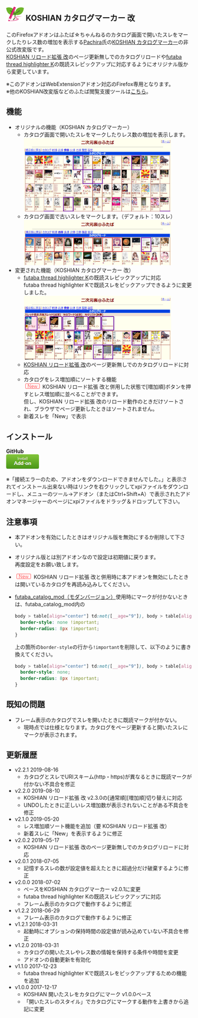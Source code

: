 ## <sub><img src="koshian_catalog_marker_v2/icons/icon-48.png"></sub> KOSHIAN カタログマーカー 改
このFirefoxアドオンはふたば☆ちゃんねるのカタログ画面で開いたスレをマークしたりレス数の増加を表示する[Pachira](https://addons.mozilla.org/ja/firefox/user/anonymous-a0bba9187b568f98732d22d51c5955a6/)氏の[KOSHIAN カタログマーカー](https://addons.mozilla.org/ja/firefox/addon/koshian-catalog-marker/)の非公式改変版です。  
[KOSHIAN リロード拡張 改](https://github.com/akoya-tomo/koshian_reload_futaba_kai/)のページ更新無しでのカタログリロードや[futaba thread highlighter K](https://greasyfork.org/ja/scripts/36639-futaba-thread-highlighter-k/)の既読スレピックアップに対応するようにオリジナル版から変更しています。  

※このアドオンはWebExtensionアドオン対応のFirefox専用となります。  
※他のKOSHIAN改変版などのふたば閲覧支援ツールは[こちら](https://github.com/akoya-tomo/futaba_auto_reloader_K/wiki/)。  

## 機能
* オリジナルの機能（KOSHIAN カタログマーカー）
  - カタログ画面で開いたスレをマークしたりレス数の増加を表示します。  
    <img src="images/screenshot01.png?raw=true" alt="スクリーンショット" title="スクリーンショット" width="400px">
  - カタログ画面で古いスレをマークします。（デフォルト：10スレ）  
    <img src="images/screenshot02.png?raw=true" alt="スクリーンショット" title="スクリーンショット" width="400px">
* 変更された機能（KOSHIAN カタログマーカー 改）
  - [futaba thread highlighter K](https://greasyfork.org/ja/scripts/36639-futaba-thread-highlighter-k/)の既読スレピックアップに対応  
    futaba thread highlighter Kで既読スレをピックアップできるように変更しました。  
    <img src="images/screenshot03.png?raw=true" alt="スクリーンショット" title="スクリーンショット" width="400px">
  - [KOSHIAN リロード拡張 改](https://github.com/akoya-tomo/koshian_reload_futaba_kai/)のページ更新無しでのカタログリロードに対応  
  - カタログをレス増加順にソートする機能  
    ![\(New\)](images/new.png "New") KOSHIAN リロード拡張 改と併用した状態で\[増加順\]ボタンを押すとレス増加順に並べることができます。  
    但し、KOSHIAN リロード拡張 改のリロード動作のときだけソートされ、ブラウザでページ更新したときはソートされません。  
  - 新着スレを「New」で表示  

## インストール
**GitHub**  
[![インストールボタン](images/install_button.png "クリックでアドオンをインストール")](https://github.com/akoya-tomo/koshian_catalog_marker_kai/releases/download/v2.2.1/koshian_catalog_marker_kai-2.2.1-fx.xpi)

※「接続エラーのため、アドオンをダウンロードできませんでした。」と表示されてインストール出来ない時はリンクを右クリックしてxpiファイルをダウンロードし、メニューのツール→アドオン（またはCtrl+Shift+A）で表示されたアドオンマネージャーのページにxpiファイルをドラッグ＆ドロップして下さい。  

## 注意事項
* 本アドオンを有効にしたときはオリジナル版を無効にするか削除して下さい。  
* オリジナル版とは別アドオンなので設定は初期値に戻ります。  
  再度設定をお願い致します。  
* ![\(New\)](images/new.png "New") KOSHIAN リロード拡張 改と併用時に本アドオンを無効にしたときは開いているカタログを再読み込みしてください。  
* [futaba\_catalog\_mod（モダンバージョン）](https://userstyles.org/styles/114129/futaba-catalog-mod-modern)使用時にマークが付かないときは、futaba\_catalog\_mod内の  

  ```css
  body > table[align="center"] td:not([__age="9"]), body > table[align="center"] th {
    border-style: none !important;
    border-radius: 8px !important;
  }
  ```

  上の箇所の`border-style`の行から`!important`を削除して、以下のように書き換えてください。  

  ```css
  body > table[align="center"] td:not([__age="9"]), body > table[align="center"] th {
    border-style: none;
    border-radius: 8px !important;
  }
  ```

## 既知の問題
* フレーム表示のカタログでスレを開いたときに既読マークが付かない。  
  - 現時点では仕様となります。カタログをページ更新すると開いたスレにマークが表示されます。  

## 更新履歴
* v2.2.1 2019-08-16
  - カタログとスレでURIスキーム(http・https)が異なるときに既読マークが付かない不具合を修正
* v2.2.0 2019-08-10
  - KOSHIAN リロード拡張 改 v2.3.0の\[通常順\]\[増加順\]切り替えに対応
  - UNDOしたときに正しいレス増加数が表示されないことがある不具合を修正
* v2.1.0 2019-05-20
  - レス増加順ソート機能を追加（要 KOSHIAN リロード拡張 改）
  - 新着スレに「New」を表示するように修正
* v2.0.2 2019-05-17
  - KOSHIAN リロード拡張 改のページ更新無しでのカタログリロードに対応
* v2.0.1 2018-07-05
  - 記憶するスレの数が設定値を超えたときに超過分だけ破棄するように修正
* v2.0.0 2018-07-02
  - ベースをKOSHIAN カタログマーカー v2.0.1に変更
  - futaba thread highlighter Kの既読スレピックアップに対応
  - フレーム表示のカタログで動作するように修正
* v1.2.2 2018-06-29
  - フレーム表示のカタログで動作するように修正
* v1.2.1 2018-03-31
  - 起動時にオプションの保持時間の設定値が読み込めていない不具合を修正
* v1.2.0 2018-03-31
  - カタログの開いたスレやレス数の情報を保持する条件や時間を変更
  - アドオンの自動更新を有効化
* v1.1.0 2017-12-23
  - futaba thread highlighter Kで既読スレをピックアップするための機能を追加
* v1.0.0 2017-12-17
  - KOSHIAN 開いたスレをカタログにマーク v1.0.0ベース
  - 「開いたスレのスタイル」でカタログにマークする動作を上書きから追記に変更
